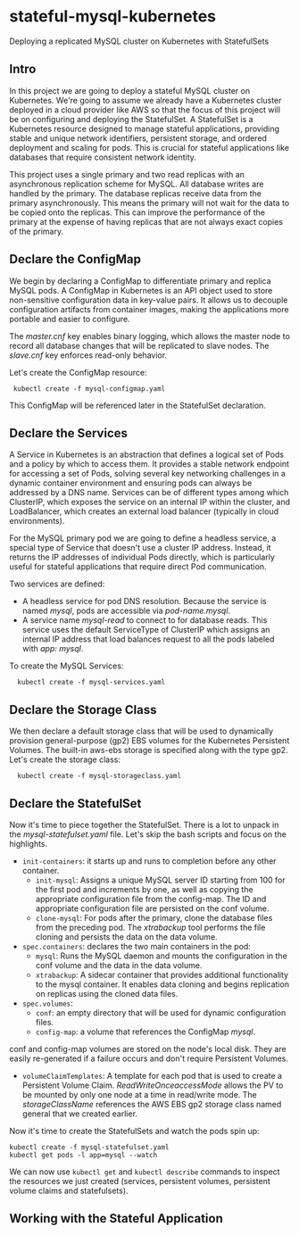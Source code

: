 # stateful-mysql-kubernetes
Deploying a replicated MySQL cluster on Kubernetes with StatefulSets 

## Intro

In this project we are going to deploy a stateful MySQL cluster on Kubernetes.
We're going to assume we already have a Kubernetes cluster deployed in a cloud provider like AWS so that the focus of this project will be on configuring and deploying the StatefulSet.
A StatefulSet is a Kubernetes resource designed to manage stateful applications, providing stable and unique network identifiers, persistent storage, and ordered deployment and scaling for pods.
This is crucial for stateful applications like databases that require consistent network identity.

This project uses a single primary and two read replicas with an asynchronous replication scheme for MySQL. All database writes are handled by the primary. The database replicas receive data from the primary asynchronously. This means the primary will not wait for the data to be copied onto the replicas. This can improve the performance of the primary at the expense of having replicas that are not always exact copies of the primary.

## Declare the ConfigMap

We begin by declaring a ConfigMap to differentiate primary and replica MySQL pods. A ConfigMap in Kubernetes is an API object used to store non-sensitive configuration data in key-value pairs. It allows us to decouple configuration artifacts from container images, making the applications more portable and easier to configure.

The _master.cnf_ key enables binary logging, which allows the master node to record all database changes that will be replicated to slave nodes. The _slave.cnf_ key enforces read-only behavior.

Let's create the ConfigMap resource:

```
 kubectl create -f mysql-configmap.yaml
```

This ConfigMap will be referenced later in the StatefulSet declaration.


## Declare the Services

A Service in Kubernetes is an abstraction that defines a logical set of Pods and a policy by which to access them. It provides a stable network endpoint for accessing a set of Pods, solving several key networking challenges in a dynamic container environment and ensuring pods can always be addressed by a DNS name. Services can be of different types among which ClusterIP, which exposes the service on an internal IP within the cluster, and LoadBalancer, which creates an external load balancer (typically in cloud environments).

For the MySQL primary pod we are going to define a headless service,  a special type of Service that doesn't use a cluster IP address. Instead, it returns the IP addresses of individual Pods directly, which is particularly useful for stateful applications that require direct Pod communication.

Two services are defined:

- A headless service for pod DNS resolution. Because the service is named _mysql_, pods are accessible via _pod-name.mysql_.
- A service name _mysql-read_ to connect to for database reads. This service uses the default ServiceType of ClusterIP which assigns an internal IP address that load balances request to all the pods labeled with _app: mysql_.

To create the MySQL Services:

```
  kubectl create -f mysql-services.yaml
```


## Declare the Storage Class

We then declare a default storage class that will be used to dynamically provision general-purpose (gp2) EBS volumes for the Kubernetes Persistent Volumes. The built-in aws-ebs storage is specified along with the type gp2.
Let's create the storage class:

```
  kubectl create -f mysql-storageclass.yaml
```


## Declare the StatefulSet

Now it's time to piece together the StatefulSet.
There is a lot to unpack in the _mysql-statefulset.yaml_ file. Let's skip the bash scripts and focus on the highlights.

- `init-containers`: it starts up and runs to completion before any other container.
  - `init-mysql`: Assigns a unique MySQL server ID starting from 100 for the first pod and increments by one, as well as copying the appropriate configuration file from the config-map. The ID and appropriate configuration file are persisted on the conf volume.
  - `clone-mysql`: For pods after the primary, clone the database files from the preceding pod. The _xtrabackup_ tool performs the file cloning and persists the data on the data volume.
- `spec.containers`: declares the two main containers in the pod:
  - `mysql`: Runs the MySQL daemon and mounts the configuration in the conf volume and the data in the data volume.
  - `xtrabackup`: A sidecar container that provides additional functionality to the mysql container. It enables data cloning and begins replication on replicas using the cloned data files.
- `spec.volumes`:
  - `conf`: an empty directory that will be used for dynamic configuration files.
  - `config-map`:  a volume that references the ConfigMap _mysql_.
 
conf and config-map volumes are stored on the node's local disk. They are easily re-generated if a failure occurs and don't require Persistent Volumes.

- `volumeClaimTemplates`: A template for each pod that is used to create a Persistent Volume Claim. _ReadWriteOnceaccessMode_ allows the PV to be mounted by only one node at a time in read/write mode. The _storageClassName_ references the AWS EBS gp2 storage class named general that we created earlier.

Now it's time to create the StatefulSets and watch the pods spin up:

```
kubectl create -f mysql-statefulset.yaml
kubectl get pods -l app=mysql --watch
```

We can now use `kubectl get` and `kubectl describe` commands to inspect the resources we just created (services, persistent volumes, persistent volume claims and statefulsets).


## Working with the Stateful Application
